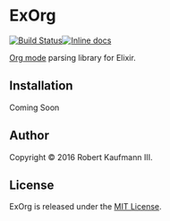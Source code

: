 # ExOrg

[![Build Status](https://travis-ci.org/robottokauf3/ex_org.svg?branch=master)](https://travis-ci.org/robottokauf3/ex_org)[![Inline docs](http://inch-ci.org/github/robottokauf3/ex_org.svg?branch=develop)](http://inch-ci.org/github/robottokauf3/ex_org)

[Org mode](http://orgmode.org) parsing library for Elixir.

## Installation

Coming Soon

## Author

Copyright © 2016 Robert Kaufmann III.

## License

ExOrg is released under the [MIT License](LICENSE.md).
